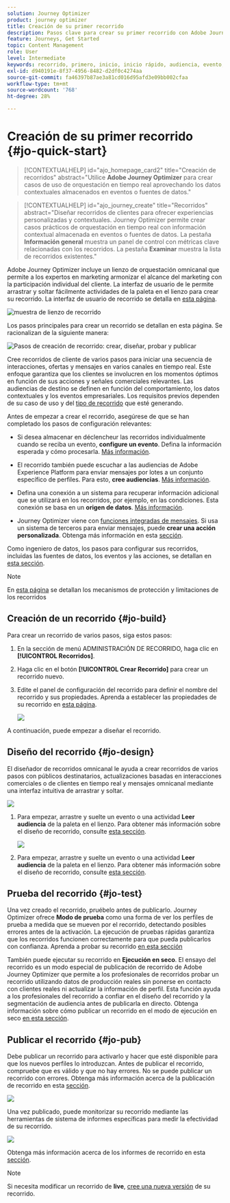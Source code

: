 ```yaml
---
solution: Journey Optimizer
product: journey optimizer
title: Creación de su primer recorrido
description: Pasos clave para crear su primer recorrido con Adobe Journey Optimizer
feature: Journeys, Get Started
topic: Content Management
role: User
level: Intermediate
keywords: recorrido, primero, inicio, inicio rápido, audiencia, evento, acción
exl-id: d940191e-8f37-4956-8482-d2df0c4274aa
source-git-commit: fa46397b87ae3a81cd016d95afd3e09bb002cfaa
workflow-type: tm+mt
source-wordcount: '768'
ht-degree: 28%

---
```


# Creación de su primer recorrido {#jo-quick-start}

>[!CONTEXTUALHELP]
>id="ajo_homepage_card2"
>title="Creación de recorridos"
>abstract="Utilice **Adobe Journey Optimizer** para crear casos de uso de orquestación en tiempo real aprovechando los datos contextuales almacenados en eventos o fuentes de datos."

>[!CONTEXTUALHELP]
>id="ajo_journey_create"
>title="Recorridos"
>abstract="Diseñar recorridos de clientes para ofrecer experiencias personalizadas y contextuales. Journey Optimizer permite crear casos prácticos de orquestación en tiempo real con información contextual almacenada en eventos o fuentes de datos. La pestaña **Información general** muestra un panel de control con métricas clave relacionadas con los recorridos. La pestaña **Examinar** muestra la lista de recorridos existentes."

Adobe Journey Optimizer incluye un lienzo de orquestación omnicanal que permite a los expertos en marketing armonizar el alcance del marketing con la participación individual del cliente. La interfaz de usuario de le permite arrastrar y soltar fácilmente actividades de la paleta en el lienzo para crear su recorrido. La interfaz de usuario de recorrido se detalla en [esta página](journey-ui.md).

![muestra de lienzo de recorrido](assets/journey38.png)


Los pasos principales para crear un recorrido se detallan en esta página. Se racionalizan de la siguiente manera:

![Pasos de creación de recorrido: crear, diseñar, probar y publicar](assets/journey-creation-process.png)


Cree recorridos de cliente de varios pasos para iniciar una secuencia de interacciones, ofertas y mensajes en varios canales en tiempo real. Este enfoque garantiza que los clientes se involucren en los momentos óptimos en función de sus acciones y señales comerciales relevantes. Las audiencias de destino se definen en función del comportamiento, los datos contextuales y los eventos empresariales. Los requisitos previos dependen de su caso de uso y del [tipo de recorrido](entry-management.md#types-of-journeys) que esté generando.

Antes de empezar a crear el recorrido, asegúrese de que se han completado los pasos de configuración relevantes:

* Si desea almacenar en déclencheur las recorridos individualmente cuando se reciba un evento, **configure un evento**. Defina la información esperada y cómo procesarla. [Más información](../event/about-events.md).

<!--   ![](assets/jo-event7bis.png)  -->

* El recorrido también puede escuchar a las audiencias de Adobe Experience Platform para enviar mensajes por lotes a un conjunto específico de perfiles. Para esto, **cree audiencias**. [Más información](../audience/about-audiences.md).

<!--   ![](assets/segment2.png)  -->

* Defina una conexión a un sistema para recuperar información adicional que se utilizará en los recorridos, por ejemplo, en las condiciones. Esta conexión se basa en un **origen de datos**. [Más información](../datasource/about-data-sources.md).

<!--   ![](assets/jo-datasource.png)  -->

* Journey Optimizer viene con [funciones integradas de mensajes](../building-journeys/journeys-message.md). Si usa un sistema de terceros para enviar mensajes, puede **crear una acción personalizada**. Obtenga más información en esta [sección](../action/action.md).

<!--    ![](assets/custom2.png)  -->


Como ingeniero de datos, los pasos para configurar sus recorridos, incluidas las fuentes de datos, los eventos y las acciones, se detallan en [esta sección](../configuration/about-data-sources-events-actions.md).


>[!NOTE]
>
>En [esta página](../start/guardrails.md) se detallan los mecanismos de protección y limitaciones de los recorridos

## Creación de un recorrido {#jo-build}

Para crear un recorrido de varios pasos, siga estos pasos:

1. En la sección de menú ADMINISTRACIÓN DE RECORRIDO, haga clic en **[!UICONTROL Recorridos]**.

1. Haga clic en el botón **[!UICONTROL Crear Recorrido]** para crear un recorrido nuevo.

1. Edite el panel de configuración del recorrido para definir el nombre del recorrido y sus propiedades. Aprenda a establecer las propiedades de su recorrido en [esta página](journey-properties.md).

   ![](assets/jo-properties.png)

A continuación, puede empezar a diseñar el recorrido.

## Diseño del recorrido {#jo-design}

El diseñador de recorridos omnicanal le ayuda a crear recorridos de varios pasos con públicos destinatarios, actualizaciones basadas en interacciones comerciales o de clientes en tiempo real y mensajes omnicanal mediante una interfaz intuitiva de arrastrar y soltar.

![](assets/journey38.png)

1. Para empezar, arrastre y suelte un evento o una actividad **Leer audiencia** de la paleta en el lienzo. Para obtener más información sobre el diseño de recorrido, consulte [esta sección](using-the-journey-designer.md).

   ![](assets/read-segment.png)

1. Para empezar, arrastre y suelte un evento o una actividad **Leer audiencia** de la paleta en el lienzo. Para obtener más información sobre el diseño de recorrido, consulte [esta sección](using-the-journey-designer.md).

## Prueba del recorrido {#jo-test}

Una vez creado el recorrido, pruébelo antes de publicarlo. Journey Optimizer ofrece **Modo de prueba** como una forma de ver los perfiles de prueba a medida que se mueven por el recorrido, detectando posibles errores antes de la activación. La ejecución de pruebas rápidas garantiza que los recorridos funcionen correctamente para que pueda publicarlos con confianza. Aprenda a probar su recorrido [en esta sección](testing-the-journey.md)

También puede ejecutar su recorrido en **Ejecución en seco**. El ensayo del recorrido es un modo especial de publicación de recorrido de Adobe Journey Optimizer que permite a los profesionales de recorridos probar un recorrido utilizando datos de producción reales sin ponerse en contacto con clientes reales ni actualizar la información de perfil. Esta función ayuda a los profesionales del recorrido a confiar en el diseño del recorrido y la segmentación de audiencia antes de publicarla en directo. Obtenga información sobre cómo publicar un recorrido en el modo de ejecución en seco [en esta sección](journey-dry-run.md).

## Publicar el recorrido {#jo-pub}

Debe publicar un recorrido para activarlo y hacer que esté disponible para que los nuevos perfiles lo introduzcan. Antes de publicar el recorrido, compruebe que es válido y que no hay errores. No se puede publicar un recorrido con errores. Obtenga más información acerca de la publicación de recorrido en esta [sección](publishing-the-journey.md).

![](assets/jo-journeyuc2_32bis.png)

Una vez publicado, puede monitorizar su recorrido mediante las herramientas de sistema de informes específicas para medir la efectividad de su recorrido.

![](assets/jo-dynamic_report_journey_12.png)

Obtenga más información acerca de los informes de recorrido en esta [sección](../reports/live-report.md).

>[!NOTE]
>
>Si necesita modificar un recorrido de **live**, [cree una nueva versión](journey-ui.md#journey-versions) de su recorrido.
